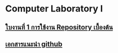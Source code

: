 # Computer Laboratory I
## [ใบงานที่ 1 การใช้งาน Repository เบื้องต้น](week-01.md) 
## [เอกสารแนะนำ github](github-intro.md)
